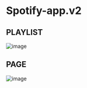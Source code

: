 # Spotify-app.v2
## PLAYLIST
![image](https://github.com/vlantonakos/Spotify-app.v2/assets/107072477/e2233d49-66a5-4d9c-b257-2bec13203d6c)
## PAGE
![image](https://github.com/vlantonakos/Spotify-app.v2/assets/107072477/20a0c4eb-a86c-45c5-9557-d19e98104895)

